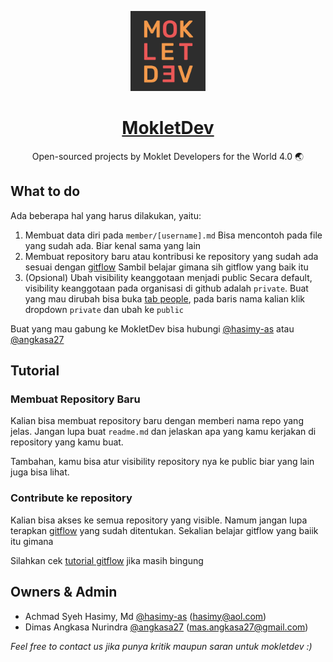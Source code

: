 <p align="center">
  <a href="https://nextjs.org">
    <img src="./logo.jpg" height="128">
    <h1 align="center">MokletDev</h1>
  </a>
</p>

<p align="center">
  Open-sourced projects by Moklet Developers for the World 4.0 🌏
</p>

## What to do

Ada beberapa hal yang harus dilakukan, yaitu: 

1. Membuat data diri pada `member/[username].md`
   Bisa mencontoh pada file yang sudah ada. Biar kenal sama yang lain
2. Membuat repository baru atau kontribusi ke repository yang sudah ada sesuai dengan [gitflow](/guide/contributing.md)
   Sambil belajar gimana sih gitflow yang baik itu 
3. (Opsional) Ubah visibility keanggotaan menjadi public
   Secara default, visibility keanggotaan pada organisasi di github adalah `private`. Buat yang mau dirubah bisa buka [tab people](https://github.com/orgs/mokletdev/people), pada baris nama kalian klik dropdown `private` dan ubah ke `public` 

Buat yang mau gabung ke MokletDev bisa hubungi [@hasimy-as](https://github.com/hasimy-as) atau [@angkasa27](https://github.com/angkasa27)

## Tutorial 

### Membuat Repository Baru

Kalian bisa membuat repository baru dengan memberi nama repo yang jelas. Jangan lupa buat `readme.md` dan jelaskan apa yang kamu kerjakan di repository yang kamu buat.

Tambahan, kamu bisa atur visibility repository nya ke public biar yang lain juga bisa lihat.

### Contribute ke repository

Kalian bisa akses ke semua repository yang visible. Namum jangan lupa terapkan [gitflow](/guide/contributing.md) yang sudah ditentukan. Sekalian belajar gitflow yang baiik itu gimana

Silahkan cek [tutorial gitflow](/guide/contributing.md) jika masih bingung

## Owners & Admin

- Achmad Syeh Hasimy, Md [@hasimy-as](https://github.com/hasimy-as) ([hasimy@aol.com](mailto:hasimy@aol.com))
- Dimas Angkasa Nurindra [@angkasa27](https://github.com/angkasa27) ([mas.angkasa27@gmail.com](mailto:mas.angkasa27@gmail.com))

_Feel free to contact us jika punya kritik maupun saran untuk mokletdev :)_
